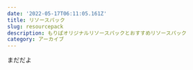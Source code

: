 ```yaml
---
date: '2022-05-17T06:11:05.161Z'
title: リソースパック
slug: resourcepack
description: もりぱオリジナルリソースパックとおすすめリソースパック
category: アーカイブ
---
```

まだだよ
